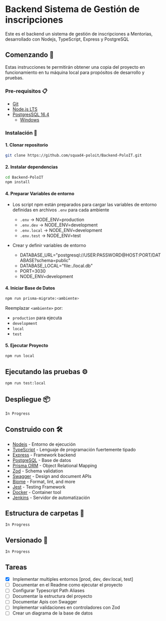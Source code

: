 # Backend Sistema de Gestión de inscripciones

Este es el backend un sistema de gestión de inscripciones a Mentorias, desarrollado con Nodejs, TypeScript, Express y PostgreSQL

## Comenzando 🚀

Estas instrucciones te permitirán obtener una copia del proyecto en funcionamiento en tu máquina local para propósitos de desarrollo y pruebas.

### Pre-requisitos 📋

- [Git](https://git-scm.com/)
- [Node.js LTS](https://nodejs.org/en)
- [PostgresSQL 16.4](https://www.postgresql.org/download/)
  - [Windows](https://www.enterprisedb.com/downloads/postgres-postgresql-downloads)

### Instalación 🔧

#### 1. Clonar repositorio

```bash
git clone https://github.com/squad4-poloit/Backend-PoloIT.git
```

#### 2.  Instalar dependencias

```bash
cd Backend-PoloIT
npm install
```

#### 4. Preparar Variables de entorno

- Los script npm están preparados para cargar las variables de entorno definidas en archivos `.env` para cada ambiente
  - `.env` -> NODE_ENV=production
  - `.env.dev` -> NODE_ENV=development
  - `.env.local` -> NODE_ENV=development
  - `.env.test` -> NODE_ENV=test

- Crear y definir variables de entorno
  - DATABASE_URL="postgresql://USER:PASSWORD@HOST:PORT/DATABASE?schema=public"
  - DATABASE_LOCAL="file:./local.db"
  - PORT=3030
  - NODE_ENV=development

#### 4.  Iniciar Base de Datos

```bash
npm run prisma-migrate:<ambiente>
```

Reemplazar `<ambiente>` por:

- `production` para ejecuta
- `development`
- `local`
- `test`

#### 5. Ejecutar Proyecto

```bash
npm run local
```

## Ejecutando las pruebas ⚙️

```bash
npm run test:local
```

## Despliegue 📦

`In Progress`

## Construido con 🛠️

- [Nodejs](https://nodejs.org/en) - Entorno de ejecución
- [TypeScript](https://www.typescriptlang.org/) - Lenguaje de programación fuertemente tipado
- [Express](https://expressjs.com/es/) -  Framework backend
- [PostgreSQL](https://www.postgresql.org/) - Base de datos
- [Prisma ORM](https://www.prisma.io/orm) - Object Relational Mapping
- [Zod](https://zod.dev/) - Schema validation
- [Swagger](https://swagger.io/) - Design and document APIs
- [Biome](https://biomejs.dev/) - Format, lint, and more
- [Jest](https://jestjs.io/) - Testing Framework
- [Docker](https://www.docker.com/) - Container tool
- [Jenkins](https://www.jenkins.io/) - Servidor de automatización

## Estructura  de carpetas 🧱

`In Progress`

## Versionado 📌

`In Progress`

## Tareas

- [x] Implementar multiples entornos [prod, dev, dev:local, test]
- [ ] Documentar en el Readme como ejecutar el proyecto
- [ ] Configurar Typescript Path Aliases
- [ ] Documentar la estructura del proyecto
- [ ] Documentar Apis con Swagger
- [ ] Implementar validaciones en controladores con Zod
- [ ] Crear un diagrama de la base de datos
